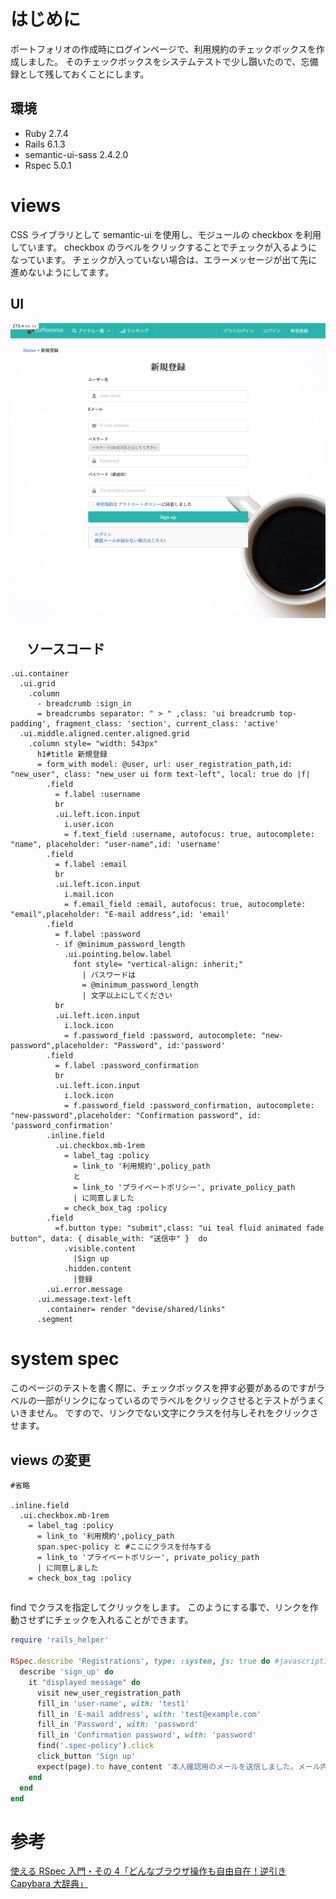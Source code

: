 <!--
title: 【Rspec】Rails system_specでのcheckboxのテストの仕方
tags: Rails,Rspec,system_spec,checkbox
-->

# はじめに

ポートフォリオの作成時にログインページで、利用規約のチェックボックスを作成しました。
そのチェックボックスをシステムテストで少し躓いたので、忘備録として残しておくことにします。

## 環境

- Ruby 2.7.4
- Rails 6.1.3
- semantic-ui-sass 2.4.2.0
- Rspec 5.0.1

# views

CSS ライブラリとして semantic-ui を使用し、モジュールの checkbox を利用しています。
checkbox のラベルをクリックすることでチェックが入るようになっています。
チェックが入っていない場合は、エラーメッセージが出て先に進めないようにしてます。

## UI

![login_form_image](./images/localhost_3000_users_sign_up.png)

## 　 ソースコード

```slim:app/views/devis/registrations/new.html.slim
.ui.container
  .ui.grid
    .column
      - breadcrumb :sign_in
      = breadcrumbs separator: " > " ,class: 'ui breadcrumb top-padding', fragment_class: 'section', current_class: 'active'
  .ui.middle.aligned.center.aligned.grid
    .column style= "width: 543px"
      h1#title 新規登録
      = form_with model: @user, url: user_registration_path,id: "new_user", class: "new_user ui form text-left", local: true do |f|
        .field
          = f.label :username
          br
          .ui.left.icon.input
            i.user.icon
            = f.text_field :username, autofocus: true, autocomplete: "name", placeholder: "user-name",id: 'username'
        .field
          = f.label :email
          br
          .ui.left.icon.input
            i.mail.icon
            = f.email_field :email, autofocus: true, autocomplete: "email",placeholder: "E-mail address",id: 'email'
        .field
          = f.label :password
          - if @minimum_password_length
            .ui.pointing.below.label
              font style= "vertical-align: inherit;"
                | パスワードは
                = @minimum_password_length
                | 文字以上にしてください
          br
          .ui.left.icon.input
            i.lock.icon
            = f.password_field :password, autocomplete: "new-password",placeholder: "Password", id:'password'
        .field
          = f.label :password_confirmation
          br
          .ui.left.icon.input
            i.lock.icon
            = f.password_field :password_confirmation, autocomplete: "new-password",placeholder: "Confirmation password", id: 'password_confirmation'
        .inline.field
          .ui.checkbox.mb-1rem
            = label_tag :policy
              = link_to '利用規約',policy_path
              と
              = link_to 'プライベートポリシー', private_policy_path
              | に同意しました
            = check_box_tag :policy
        .field
          =f.button type: "submit",class: "ui teal fluid animated fade button", data: { disable_with: "送信中" }  do
            .visible.content
              |Sign up
            .hidden.content
              |登録
        .ui.error.message
      .ui.message.text-left
        .container= render "devise/shared/links"
      .segment

```

# system spec

このページのテストを書く際に、チェックボックスを押す必要があるのですがラベルの一部がリンクになっているのでラベルをクリックさせるとテストがうまくいきません。
ですので、リンクでない文字にクラスを付与しそれをクリックさせます。

## views の変更

```slim:app/views/devis/registrations/new.html.slim
#省略

.inline.field
  .ui.checkbox.mb-1rem
    = label_tag :policy
      = link_to '利用規約',policy_path
      span.spec-policy と #ここにクラスを付与する
      = link_to 'プライベートポリシー', private_policy_path
      | に同意しました
    = check_box_tag :policy

```

##

find でクラスを指定してクリックをします。
このようにする事で、リンクを作動させずにチェックを入れることができます。

```ruby:spec/system/registrations_spec.rb
require 'rails_helper'

RSpec.describe 'Registrations', type: :system, js: true do #javascriptが動く環境でないとテストがうまくいきません
  describe 'sign_up' do
    it "displayed message" do
      visit new_user_registration_path
      fill_in 'user-name', with: 'test1'
      fill_in 'E-mail address', with: 'test@example.com'
      fill_in 'Password', with: 'password'
      fill_in 'Confirmation password', with: 'password'
      find('.spec-policy').click
      click_button 'Sign up'
      expect(page).to have_content '本人確認用のメールを送信しました。メール内のリンクからアカウントを有効化させてください。'
    end
  end
end


```

# 参考

[使える RSpec 入門・その 4「どんなブラウザ操作も自由自在！逆引き Capybara 大辞典」](https://qiita.com/jnchito/items/607f956263c38a5fec24)
